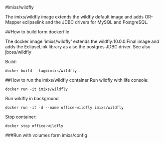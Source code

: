 #imixs/wildfly


The imixs/wildfly image extends the wildfly default image and adds OR-Mapper eclipselink and the JDBC drivers for MySQL and PostgreSQL.




##How to build form dockerfile

The docker image 'imixs/wildfly' extends the wildfly:10.0.0.Final image and adds the EclipseLink library as also the postgres JDBC driver.
See also jboss/wildfly

Build:

	docker build --tag=imixs/wildfly .


##How to run the imixs/wildfly container
Run wildfly with life console: 

	docker run -it imixs/wildfly

Run wildfly in background

	docker run -it -d --name office-wildfly imixs/wildfly 


Stop container:

	docker stop office-wildfly
 
###Run with volumes form imixs/config

